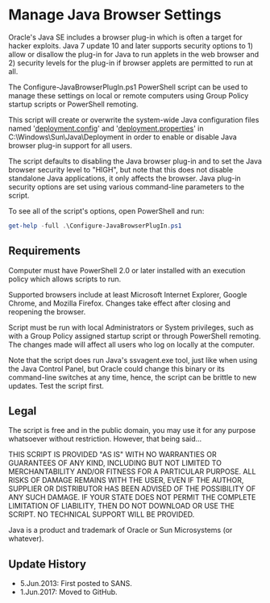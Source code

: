 # Manage Java Browser Settings

Oracle's Java SE includes a browser plug-in which is often a target for hacker exploits. Java 7 update 10 and later supports security options to 1) allow or disallow the plug-in for Java to run applets in the web browser and 2) security levels for the plug-in if browser applets are permitted to run at all.

The Configure-JavaBrowserPlugIn.ps1 PowerShell script can be used to manage these settings on local or remote computers using Group Policy startup scripts or PowerShell remoting. 

This script will create or overwrite the system-wide Java configuration files named '[deployment.config](https://docs.oracle.com/javase/7/docs/technotes/guides/jweb/index.html)' and '[deployment.properties](https://docs.oracle.com/javase/7/docs/technotes/guides/deployment/deployment-guide/properties.html)' in C:\Windows\Sun\Java\Deployment in order to enable or disable Java browser plug-in support for all users.

The script defaults to disabling the Java browser plug-in and to set the Java browser security level to "HIGH", but note that this does not disable standalone Java applications, it only affects the browser. Java plug-in security options are set using various command-line parameters to the script.

To see all of the script's options, open PowerShell and run:

```powershell
get-help -full .\Configure-JavaBrowserPlugIn.ps1
```

## Requirements
Computer must have PowerShell 2.0 or later installed with an execution policy which allows scripts to run.

Supported browsers include at least Microsoft Internet Explorer, Google Chrome, and Mozilla Firefox. Changes take effect after closing and reopening the browser.

Script must be run with local Administrators or System privileges, such as with a Group Policy assigned startup script or through PowerShell remoting. The changes made will affect all users who log on locally at the computer.

Note that the script does run Java's ssvagent.exe tool, just like when using the Java Control Panel, but Oracle could change this binary or its command-line switches at any time, hence, the script can be brittle to new updates. Test the script first.

## Legal 
The script is free and in the public domain, you may use it for any purpose whatsoever without restriction. However, that being said...

THIS SCRIPT IS PROVIDED "AS IS" WITH NO WARRANTIES OR GUARANTEES OF ANY KIND, INCLUDING BUT NOT LIMITED TO MERCHANTABILITY AND/OR FITNESS FOR A PARTICULAR PURPOSE. ALL RISKS OF DAMAGE REMAINS WITH THE USER, EVEN IF THE AUTHOR, SUPPLIER OR DISTRIBUTOR HAS BEEN ADVISED OF THE POSSIBILITY OF ANY SUCH DAMAGE. IF YOUR STATE DOES NOT PERMIT THE COMPLETE LIMITATION OF LIABILITY, THEN DO NOT DOWNLOAD OR USE THE SCRIPT. NO TECHNICAL SUPPORT WILL BE PROVIDED.

Java is a product and trademark of Oracle or Sun Microsystems (or whatever).

## Update History
* 5.Jun.2013: First posted to SANS.
* 1.Jun.2017: Moved to GitHub.
